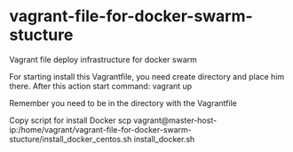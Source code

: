 # vagrant-file-for-docker-swarm-stucture

Vagrant file deploy infrastructure for docker swarm 

For starting install this Vagrantfile, you need create directory and place him there.
After this action start command:
 vagrant up

Remember you need to be in the directory with the Vagrantfile

Copy script for install Docker
scp vagrant@master-host-ip:/home/vagrant/vagrant-file-for-docker-swarm-stucture/install_docker_centos.sh install_docker.sh
